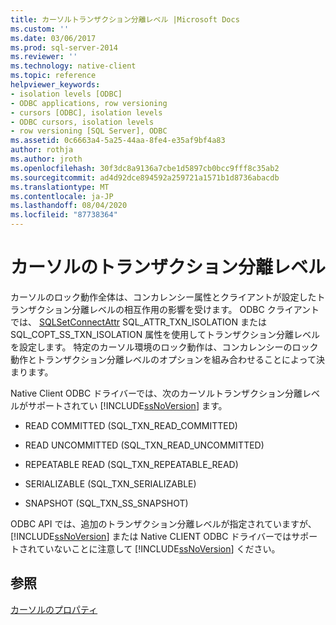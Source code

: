 ```yaml
---
title: カーソルトランザクション分離レベル |Microsoft Docs
ms.custom: ''
ms.date: 03/06/2017
ms.prod: sql-server-2014
ms.reviewer: ''
ms.technology: native-client
ms.topic: reference
helpviewer_keywords:
- isolation levels [ODBC]
- ODBC applications, row versioning
- cursors [ODBC], isolation levels
- ODBC cursors, isolation levels
- row versioning [SQL Server], ODBC
ms.assetid: 0c6663a4-5a25-44aa-8fe4-e35af9bf4a83
author: rothja
ms.author: jroth
ms.openlocfilehash: 30f3dc8a9136a7cbe1d5897cb0bcc9fff8c35ab2
ms.sourcegitcommit: ad4d92dce894592a259721a1571b1d8736abacdb
ms.translationtype: MT
ms.contentlocale: ja-JP
ms.lasthandoff: 08/04/2020
ms.locfileid: "87738364"
---
```

# <a name="cursor-transaction-isolation-level"></a>カーソルのトランザクション分離レベル
  カーソルのロック動作全体は、コンカレンシー属性とクライアントが設定したトランザクション分離レベルの相互作用の影響を受けます。 ODBC クライアントでは、 [SQLSetConnectAttr](../../native-client-odbc-api/sqlsetconnectattr.md) SQL_ATTR_TXN_ISOLATION または SQL_COPT_SS_TXN_ISOLATION 属性を使用してトランザクション分離レベルを設定します。 特定のカーソル環境のロック動作は、コンカレンシーのロック動作とトランザクション分離レベルのオプションを組み合わせることによって決まります。  
  
 Native Client ODBC ドライバーでは、次のカーソルトランザクション分離レベルがサポートされてい [!INCLUDE[ssNoVersion](../../../includes/ssnoversion-md.md)] ます。  
  
-   READ COMMITTED (SQL_TXN_READ_COMMITTED)  
  
-   READ UNCOMMITTED (SQL_TXN_READ_UNCOMMITTED)  
  
-   REPEATABLE READ (SQL_TXN_REPEATABLE_READ)  
  
-   SERIALIZABLE (SQL_TXN_SERIALIZABLE)  
  
-   SNAPSHOT (SQL_TXN_SS_SNAPSHOT)  
  
 ODBC API では、追加のトランザクション分離レベルが指定されていますが、 [!INCLUDE[ssNoVersion](../../../includes/ssnoversion-md.md)] または Native CLIENT ODBC ドライバーではサポートされていないことに注意して [!INCLUDE[ssNoVersion](../../../includes/ssnoversion-md.md)] ください。  
  
## <a name="see-also"></a>参照  
 [カーソルのプロパティ](cursor-properties.md)  
  
  
